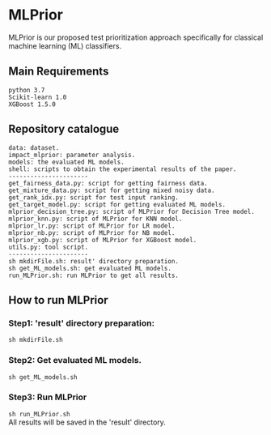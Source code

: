 # MLPrior
MLPrior is our proposed test prioritization approach specifically for classical machine learning (ML) classifiers.

## Main Requirements
    python 3.7
    Scikit-learn 1.0
    XGBoost 1.5.0

##  Repository catalogue
    data: dataset.
    impact_mlprior: parameter analysis.
    models: the evaluated ML models.
    shell: scripts to obtain the experimental results of the paper.
    ----------------------
    get_fairness_data.py: script for getting fairness data.
    get_mixture_data.py: script for getting mixed noisy data.
    get_rank_idx.py: script for test input ranking.
    get_target_model.py: script for getting evaluated ML models.
    mlprior_decision_tree.py: script of MLPrior for Decision Tree model.
    mlprior_knn.py: script of MLPrior for KNN model.
    mlprior_lr.py: script of MLPrior for LR model.
    mlprior_nb.py: script of MLPrior for NB model.
    mlprior_xgb.py: script of MLPrior for XGBoost model.
    utils.py: tool script.
    ----------------------
    sh mkdirFile.sh: result' directory preparation.
    sh get_ML_models.sh: get evaluated ML models.
    run_MLPrior.sh: run MLPrior to get all results.

## How to run MLPrior
### Step1: 'result' directory preparation:  
```sh mkdirFile.sh```

### Step2: Get evaluated ML models.
```sh get_ML_models.sh```

### Step3: Run MLPrior
```sh run_MLPrior.sh```  
All results will be saved in the 'result' directory.  
